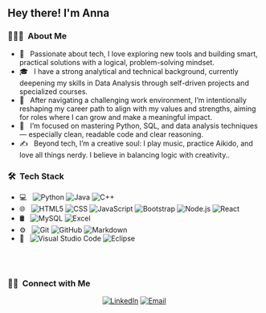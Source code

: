 
<h2> Hey there! I'm Anna </h2>

<h3> 👨🏻‍💻 &nbsp;About Me </h3>

- 🤔 &nbsp; Passionate about tech, I love exploring new tools and building smart, practical solutions with a logical, problem-solving mindset.
- 🎓 &nbsp; I have a strong analytical and technical background, currently deepening my skills in Data Analysis through self-driven projects and specialized courses.
- 💼 &nbsp; After navigating a challenging work environment, I’m intentionally reshaping my career path to align with my values and strengths, aiming for roles where I can grow and make a meaningful impact.
- 🌱 &nbsp; I’m focused on mastering Python, SQL, and data analysis techniques — especially clean, readable code and clear reasoning.
- ✍️ &nbsp; Beyond tech, I’m a creative soul: I play music, practice Aikido, and love all things nerdy. I believe in balancing logic with creativity..

<h3> 🛠 &nbsp;Tech Stack</h3>

- 💻 &nbsp;
  ![Python](https://img.shields.io/badge/-Python-333333?style=flat&logo=python)
  ![Java](https://img.shields.io/badge/-Java-333333?style=flat&logo=Java&logoColor=007396)
  ![C++](https://img.shields.io/badge/-C++-333333?style=flat&logo=C%2B%2B&logoColor=00599C)
- 🌐 &nbsp;
  ![HTML5](https://img.shields.io/badge/-HTML5-333333?style=flat&logo=HTML5)
  ![CSS](https://img.shields.io/badge/-CSS-333333?style=flat&logo=CSS3&logoColor=1572B6)
  ![JavaScript](https://img.shields.io/badge/-JavaScript-333333?style=flat&logo=javascript)
  ![Bootstrap](https://img.shields.io/badge/-Bootstrap-333333?style=flat&logo=bootstrap&logoColor=563D7C)
  ![Node.js](https://img.shields.io/badge/-Node.js-333333?style=flat&logo=node.js)
  ![React](https://img.shields.io/badge/-React-333333?style=flat&logo=react)
- 🛢 &nbsp;
  ![MySQL](https://img.shields.io/badge/-MySQL-333333?style=flat&logo=mysql)
  ![Excel]([https://img.shields.io/badge/-MongoDB-333333?style=flat&logo=mongodb](https://img.shields.io/badge/-Excel-333333?style=flat&logo=Excel))
- ⚙️ &nbsp;
  ![Git](https://img.shields.io/badge/-Git-333333?style=flat&logo=git)
  ![GitHub](https://img.shields.io/badge/-GitHub-333333?style=flat&logo=github)
  ![Markdown](https://img.shields.io/badge/-Markdown-333333?style=flat&logo=markdown)
- 🔧 &nbsp;
  ![Visual Studio Code](https://img.shields.io/badge/-Visual%20Studio%20Code-333333?style=flat&logo=visual-studio-code&logoColor=007ACC)
  ![Eclipse](https://img.shields.io/badge/-Eclipse-333333?style=flat&logo=eclipse-ide&logoColor=2C2255)

<br/>

<br/>

<h3> 🤝🏻 &nbsp;Connect with Me </h3>

<p align="center">
<a href="www.linkedin.com/in/annalettiero/in/AVS1508/"><img alt="LinkedIn" src="https://img.shields.io/badge/LinkedIn-Anna%20Lettiero%20-blue?style=flat-square&logo=linkedin"></a>
<a href="anna.lettiero.97@gmail.com"><img alt="Email" src="https://img.shields.io/badge/Email-anna.lettiero.97@gmail.com-blue?style=flat-square&logo=gmail"></a>
</p>
